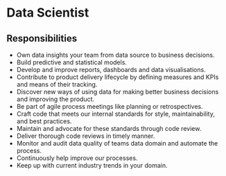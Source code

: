 # Data Scientist 

## Responsibilities

- Own data insights your team from data source to business decisions.
- Build predictive and statistical models.
- Develop and improve reports, dashboards and data visualisations.
- Contribute to product delivery lifecycle by defining measures and KPIs and means of their tracking.
- Discover new ways of using data for making better business decisions and improving the product.
- Be part of agile process meetings like planning or retrospectives.
- Craft code that meets our internal standards for style, maintainability, and best practices.
- Maintain and advocate for these standards through code review.
- Deliver thorough code reviews in timely manner.
- Monitor and audit data quality of teams data domain and automate the process.
- Continuously help improve our processes.
- Keep up with current industry trends in your domain.
